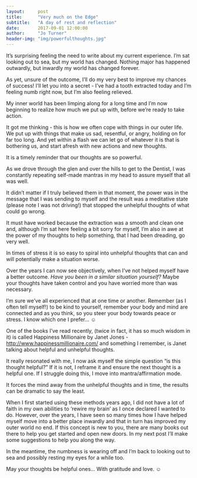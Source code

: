 ```yaml
---
layout:     post
title:      "Very much on the Edge"
subtitle:   "A day of rest and reflection"
date:       2017-09-01 12:00:00
author:     "Jo Turner"
header-img: "img/powerfulthoughts.jpg"
---
```

It’s surprising feeling the need to write about my current experience. I’m sat looking out to sea, but my world has changed. Nothing major has happened outwardly, but inwardly my world has changed forever. 

As yet, unsure of the outcome, I’ll do my very best to improve my chances of success! I’ll let you into a secret - I’ve had a tooth extracted today and I’m feeling numb right now, but I’m also feeling relieved. 

My inner world has been limping along for a long time and I’m now beginning to realize how much we put up with, before we’re ready to take action.

It got me thinking - this is how we often cope with things in our outer life.  We put up with things that make us sad, resentful, or angry, holding on for far too long. And yet within a flash we can let go of whatever it is that is bothering us, and start afresh with new actions and new thoughts. 

It is a timely reminder that our thoughts are so powerful. 

As we drove through the glen and over the hills to get to the Dentist, I was constantly repeating self-made mantras in my head to assure myself that all was well. 

It didn’t matter if I truly believed them in that moment, the power was in the message that I was sending to myself and the result was a meditative state (please note I was not driving!) that stopped the unhelpful thoughts of what could go wrong.

It must have worked because the extraction was a smooth and clean one and, although I’m sat here feeling a bit sorry for myself, I’m also in awe at the power of my thoughts to help something, that I had been dreading, go very well.

In times of stress it is so easy to spiral into unhelpful thoughts that can and will potentially make a situation worse. 

Over the years I can now see objectively, when I’ve not helped myself have a better outcome. *Have you been in a similar situation yourself?* Maybe your thoughts have taken control and you have worried more than was necessary. 

I’m sure we’ve all experienced that at one time or another. Remember (as I often tell myself!) to be kind to yourself, remember your body and mind are connected and as you think, so you steer your body towards peace or stress. I know which one I prefer… ☺

One of the books I’ve read recently, (twice in fact, it has so much wisdom in it) is called Happiness Millionaire by Janet Jones - <a href="http://www.happinessmillionaire.com/">http://www.happinessmillionaire.com/</a> and something I remember, is Janet talking about helpful and unhelpful thoughts.

It really resonated with me, I now ask myself the simple question “is this thought helpful?” If it is not, I reframe it and ensure the next thought is a helpful one. If I struggle doing this, I move into mantra/affirmation mode. 

It forces the mind away from the unhelpful thoughts and in time, the results can be dramatic to say the least. 

When I first started using these methods years ago, I did not have a lot of faith in my own abilities to ‘rewire my brain’ as I once declared I wanted to do.  However, over the years, I have seen so many times how I have helped myself move into a better place inwardly and that in turn has improved my outer world no end.
If this concept is new to you, there are many books out there to help you get started and open new doors. In my next post I’ll make some suggestions to help you along the way. 

In the meantime, the numbness is wearing off and I’m back to looking out to sea and possibly resting my eyes for a while too. 

May your thoughts be helpful ones… With gratitude and love. ☺

